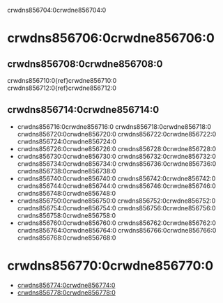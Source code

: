 
crwdns856704:0crwdne856704:0
# crwdns856706:0crwdne856706:0

## crwdns856708:0crwdne856708:0
crwdns856710:0{ref}crwdne856710:0 crwdns856712:0{ref}crwdne856712:0

## crwdns856714:0crwdne856714:0
* crwdns856716:0crwdne856716:0 crwdns856718:0crwdne856718:0 crwdns856720:0crwdne856720:0 crwdns856722:0crwdne856722:0 crwdns856724:0crwdne856724:0
* crwdns856726:0crwdne856726:0 crwdns856728:0crwdne856728:0
* crwdns856730:0crwdne856730:0 crwdns856732:0crwdne856732:0 crwdns856734:0crwdne856734:0 crwdns856736:0crwdne856736:0 crwdns856738:0crwdne856738:0
* crwdns856740:0crwdne856740:0 crwdns856742:0crwdne856742:0 crwdns856744:0crwdne856744:0 crwdns856746:0crwdne856746:0 crwdns856748:0crwdne856748:0
* crwdns856750:0crwdne856750:0 crwdns856752:0crwdne856752:0 crwdns856754:0crwdne856754:0 crwdns856756:0crwdne856756:0 crwdns856758:0crwdne856758:0
* crwdns856760:0crwdne856760:0 crwdns856762:0crwdne856762:0 crwdns856764:0crwdne856764:0 crwdns856766:0crwdne856766:0 crwdns856768:0crwdne856768:0

# crwdns856770:0crwdne856770:0
* [crwdns856774:0crwdne856774:0](crwdns856772:0crwdne856772:0)
* [crwdns856778:0crwdne856778:0](crwdns856776:0crwdne856776:0)
